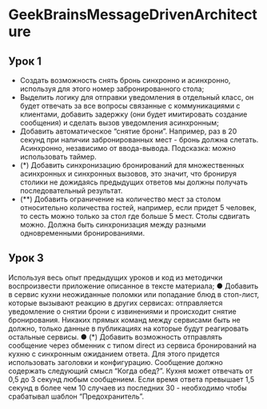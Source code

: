 ﻿# GeekBrainsMessageDrivenArchitecture

## Урок 1

* Создать возможность снять бронь синхронно и асинхронно, используя для этого
номер забронированного стола;
* Выделить логику для отправки уведомления в отдельный класс, он будет
отвечать за все вопросы связанные с коммуникациями с клиентами, добавить
задержку (они будет имитировать создание сообщения) и сделать вызов
уведомления асинхронным;
* Добавить автоматическое “снятие брони”. Например, раз в 20 секунд при
наличии забронированных мест - бронь должна слетать. Асинхронно, независимо
от ввода-вывода. Подсказка: можно использовать таймер.
* (*) Добавить синхронизацию бронирований для множественных асинхронных и
синхронных вызовов, это значит, что бронируя столики не дожидаясь
предыдущих ответов мы должны получать последовательный результат.
* (**) Добавить ограничение на количество мест за столом относительно
количества гостей, например, если придет 5 человек, то сесть можно только за
стол где больше 5 мест. Столы сдвигать можно. Должна быть синхронизация
между разными одновременными бронированиями.

## Урок 3

Используя весь опыт предыдущих уроков и код из методички воспроизвести
приложение описанное в тексте материала;
● Добавить в сервис кухни неожиданные поломки или попадание блюд в стоп-лист,
которые вызывают реакцию в других сервисах: отправляется уведомление о
снятии брони с извинениями и происходит снятие бронирования. Никаких прямых
команд между сервисами быть не должно, только данные в публикациях на
которые будут реагировать остальные сервисы.
● (*) Добавить возможность отправлять сообщение через обменник с типом direct
из сервиса бронирований на кухню с синхронным ожиданием ответа. Для этого
придется использовать заголовки и конфигурацию. Сообщение должно
содержать следующий смысл “Когда обед?”. Кухня может отвечать от 0,5 до 3
секунд любым сообщением. Если время ответа превышает 1,5 секунд в более
чем 10 случаев из последних 30 - необходимо чтобы срабатывал шаблон
“Предохранитель”.

